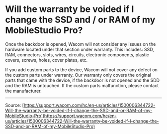 # Will the warranty be voided if I change the SSD and / or RAM of my MobileStudio Pro?

Once the backdoor is opened, Wacom will not consider any issues on the hardware located under that section under warranty. This includes: SSD, RAM, connectors, slots, wires, circuits, electronic components, plastic covers, screws, holes, cover plates, etc.


If you add custom parts to the device, Wacom will not cover any defect on the custom parts under warranty. Our warranty only covers the original parts that came with the device, if the backdoor is not opened and the SDD and the RAM is untouched. If the custom parts malfunction, please contact the manufacturer.

---
Source: [https://support.wacom.com/hc/en-us/articles/1500006344722-Will-the-warranty-be-voided-if-I-change-the-SSD-and-or-RAM-of-my-MobileStudio-Pro](https://support.wacom.com/hc/en-us/articles/1500006344722-Will-the-warranty-be-voided-if-I-change-the-SSD-and-or-RAM-of-my-MobileStudio-Pro)
